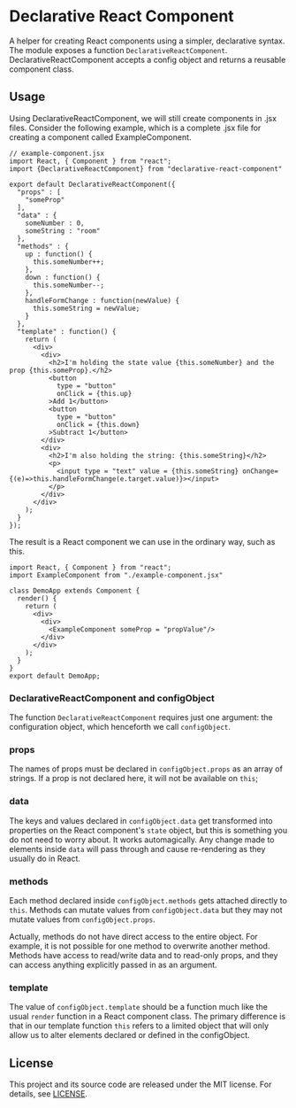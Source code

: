 # Declarative React Component

A helper for creating React components using a simpler, declarative
syntax.  The module exposes a function `DeclarativeReactComponent`.  DeclarativeReactComponent
accepts a config object and returns a reusable component class.

## Usage

Using DeclarativeReactComponent, we will still create components in
.jsx files.  Consider the following example, which is a complete
.jsx file for creating a component called ExampleComponent.

```
// example-component.jsx
import React, { Component } from "react";
import {DeclarativeReactComponent} from "declarative-react-component"

export default DeclarativeReactComponent({
  "props" : [
    "someProp"
  ],
  "data" : {
    someNumber : 0,
    someString : "room"
  },
  "methods" : {
    up : function() {
      this.someNumber++;
    },
    down : function() {
      this.someNumber--;
    },
    handleFormChange : function(newValue) {
      this.someString = newValue;
    }
  },
  "template" : function() {
    return (
      <div>
        <div>
          <h2>I'm holding the state value {this.someNumber} and the prop {this.someProp}.</h2>
          <button
            type = "button"
            onClick = {this.up}
          >Add 1</button>
          <button
            type = "button"
            onClick = {this.down}
          >Subtract 1</button>
        </div>
        <div>
          <h2>I'm also holding the string: {this.someString}</h2>
          <p>
            <input type = "text" value = {this.someString} onChange={(e)=>this.handleFormChange(e.target.value)}></input>
          </p>
        </div>
      </div>
    );
  }
});
```

The result is a React component we can use in the ordinary way, such
as this.
```
import React, { Component } from "react";
import ExampleComponent from "./example-component.jsx"

class DemoApp extends Component {
  render() {
    return (
      <div>
        <div>
          <ExampleComponent someProp = "propValue"/>
        </div>
      </div>
    );
  }
}
export default DemoApp;
```

### DeclarativeReactComponent and configObject

The function `DeclarativeReactComponent` requires just one argument: the
configuration object, which henceforth we call `configObject`.

### props

The names of props must be declared in `configObject.props` as an
array of strings.  If a prop is not declared here, it will not be
available on `this`;

### data

The keys and values declared in `configObject.data` get transformed
into properties on the React component's `state` object, but this is
something you do not need to worry about.  It works automagically.  Any
change made to elements inside `data` will pass through and cause
re-rendering as they usually do in React.

### methods

Each method declared inside `configObject.methods` gets attached directly
to `this`.  Methods can mutate values from `configObject.data`
but they may not mutate values from `configObject.props`.

Actually, methods do not have direct access to the entire object. For
example, it is not possible for one method to overwrite another method.
Methods have access to read/write data and to read-only props, and they
can access anything explicitly passed in as an argument.

### template

The value of `configObject.template` should be a function much like
the usual `render` function in a React component class.  The primary
difference is that in our template function `this` refers to a limited
object that will only allow us to alter elements declared or defined
in the configObject.

## License

This project and its source code are released under the MIT license.
For details, see [LICENSE](LICENSE).

